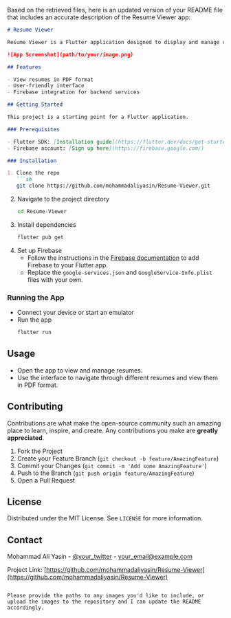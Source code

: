 Based on the retrieved files, here is an updated version of your README file that includes an accurate description of the Resume Viewer app:

```markdown
# Resume Viewer

Resume Viewer is a Flutter application designed to display and manage resumes in PDF format. The app leverages Firebase for backend services.

![App Screenshot](path/to/your/image.png)

## Features

- View resumes in PDF format
- User-friendly interface
- Firebase integration for backend services

## Getting Started

This project is a starting point for a Flutter application.

### Prerequisites

- Flutter SDK: [Installation guide](https://flutter.dev/docs/get-started/install)
- Firebase account: [Sign up here](https://firebase.google.com/)

### Installation

1. Clone the repo
   ```sh
   git clone https://github.com/mohammadaliyasin/Resume-Viewer.git
   ```
2. Navigate to the project directory
   ```sh
   cd Resume-Viewer
   ```
3. Install dependencies
   ```sh
   flutter pub get
   ```
4. Set up Firebase
   - Follow the instructions in the [Firebase documentation](https://firebase.google.com/docs/flutter/setup) to add Firebase to your Flutter app.
   - Replace the `google-services.json` and `GoogleService-Info.plist` files with your own.

### Running the App

- Connect your device or start an emulator
- Run the app
   ```sh
   flutter run
   ```

## Usage

- Open the app to view and manage resumes.
- Use the interface to navigate through different resumes and view them in PDF format.

## Contributing

Contributions are what make the open-source community such an amazing place to learn, inspire, and create. Any contributions you make are **greatly appreciated**.

1. Fork the Project
2. Create your Feature Branch (`git checkout -b feature/AmazingFeature`)
3. Commit your Changes (`git commit -m 'Add some AmazingFeature'`)
4. Push to the Branch (`git push origin feature/AmazingFeature`)
5. Open a Pull Request

## License

Distributed under the MIT License. See `LICENSE` for more information.

## Contact

Mohammad Ali Yasin - [@your_twitter](https://twitter.com/your_twitter) - your_email@example.com

Project Link: [https://github.com/mohammadaliyasin/Resume-Viewer](https://github.com/mohammadaliyasin/Resume-Viewer)
```

Please provide the paths to any images you'd like to include, or upload the images to the repository and I can update the README accordingly.
